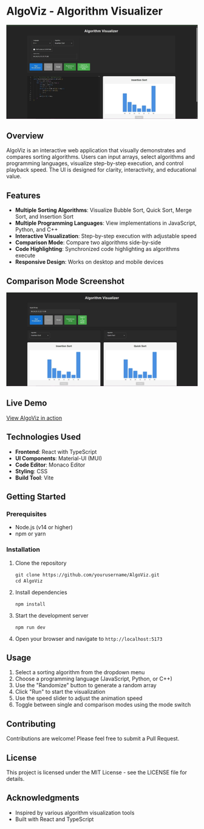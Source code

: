 # AlgoViz - Algorithm Visualizer

![AlgoViz Home](home.jpg)

## Overview

AlgoViz is an interactive web application that visually demonstrates and compares sorting algorithms. Users can input arrays, select algorithms and programming languages, visualize step-by-step execution, and control playback speed. The UI is designed for clarity, interactivity, and educational value.

## Features

- **Multiple Sorting Algorithms**: Visualize Bubble Sort, Quick Sort, Merge Sort, and Insertion Sort
- **Multiple Programming Languages**: View implementations in JavaScript, Python, and C++
- **Interactive Visualization**: Step-by-step execution with adjustable speed
- **Comparison Mode**: Compare two algorithms side-by-side
- **Code Highlighting**: Synchronized code highlighting as algorithms execute
- **Responsive Design**: Works on desktop and mobile devices

## Comparison Mode Screenshot

![AlgoViz Comparison Mode](ss.jpg)

## Live Demo

[View AlgoViz in action](https://yourusername.github.io/AlgoViz)

## Technologies Used

- **Frontend**: React with TypeScript
- **UI Components**: Material-UI (MUI)
- **Code Editor**: Monaco Editor
- **Styling**: CSS
- **Build Tool**: Vite

## Getting Started

### Prerequisites

- Node.js (v14 or higher)
- npm or yarn

### Installation

1. Clone the repository
   ```
   git clone https://github.com/yourusername/AlgoViz.git
   cd AlgoViz
   ```

2. Install dependencies
   ```
   npm install
   ```

3. Start the development server
   ```
   npm run dev
   ```

4. Open your browser and navigate to `http://localhost:5173`

## Usage

1. Select a sorting algorithm from the dropdown menu
2. Choose a programming language (JavaScript, Python, or C++)
3. Use the "Randomize" button to generate a random array
4. Click "Run" to start the visualization
5. Use the speed slider to adjust the animation speed
6. Toggle between single and comparison modes using the mode switch

## Contributing

Contributions are welcome! Please feel free to submit a Pull Request.

## License

This project is licensed under the MIT License - see the LICENSE file for details.

## Acknowledgments

- Inspired by various algorithm visualization tools
- Built with React and TypeScript 